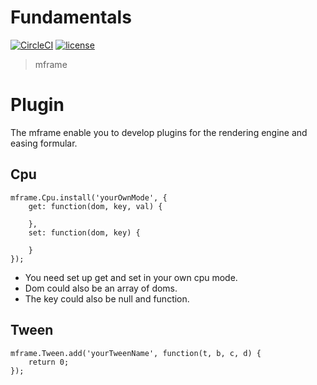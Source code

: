 # Fundamentals

[![CircleCI](https://img.shields.io/circleci/project/github/momentum-design/momentum-ui/master.svg)](https://circleci.com/gh/momentum-design/momentum-ui/)
[![license](https://img.shields.io/github/license/momentum-design/momentum-ui.svg?color=blueviolet)](https://github.com/momentum-design/momentum-ui/blob/master/charts/LICENSE)

> mframe

# Plugin

The mframe enable you to develop plugins for the rendering engine and easing formular.

## Cpu

```
mframe.Cpu.install('yourOwnMode', {
    get: function(dom, key, val) {

    },
    set: function(dom, key) {

    }
});
```

+ You need set up get and set in your own cpu mode.
+ Dom could also be an array of doms. 
+ The key could also be null and function.

## Tween

```
mframe.Tween.add('yourTweenName', function(t, b, c, d) {
    return 0;
});
```